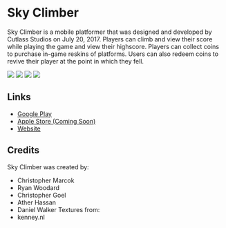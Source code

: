 # Sky Climber

Sky Climber is a mobile platformer that was designed and developed by Cutlass Studios on July 20, 2017. Players can climb and view their score while playing the game and view their highscore. Players can collect coins to purchase in-game reskins of platforms. Users can also redeem coins to revive their player at the point in which they fell.

![](https://lh3.googleusercontent.com/Tv4bvpdiN_tcrxRenk7GPS2jnejfUlAbzscL_FvIZ2ksiOQPGM4lIRiYUnIIMLaoM28=h900-rw)
![](https://lh3.googleusercontent.com/QUm8dHP8RnOywNdxcLZmur1k7Y5yCEHqlD8XjiflhfhCn1cNlWLx8o3a8Y8elqOOzQ=h900-rw)
![](https://lh3.googleusercontent.com/31SOPL8eapU7b69AOfY_V-F3SOgTTecLB2fveEYnPL0lM-ovVgVgE3jLCYXR2kgTFg=h900-rw)
![](https://lh3.googleusercontent.com/biv6KuGYxytzjZ7Qxfee9Q_XzvLZ22RZRDK6h0S88jML92Qjg8dhmME4VHu0Kfd9pqfu=h900-rw)

## Links
* [Google Play](https://play.google.com/store/apps/details?id=com.cutlassstudios.test&hl=en)
* [Apple Store (Coming Soon)]()
* [Website](cutlass-studios.github.io)

## Credits
Sky Climber was created by:
- Christopher Marcok
- Ryan Woodard
- Christopher Goel
- Ather Hassan
- Daniel Walker
Textures from:
- kenney.nl

